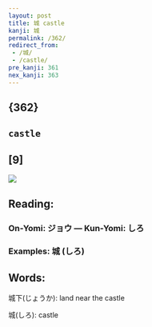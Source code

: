 ```yaml
---
layout: post
title: 城 castle
kanji: 城
permalink: /362/
redirect_from:
 - /城/
 - /castle/
pre_kanji: 361
nex_kanji: 363
---
```


## {362}

## `castle`

## [9]

<div class="stroke"><img src="E59F8E.png" /></div>

## Reading:

### On-Yomi: ジョウ &mdash; Kun-Yomi: しろ

### Examples: 城 (しろ)

## Words:

城下(じょうか): land near the castle

城(しろ): castle
